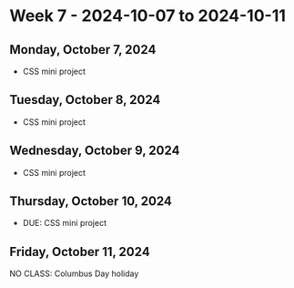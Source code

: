 # Week 7 - 2024-10-07 to 2024-10-11

## Monday, October 7, 2024

- CSS mini project

## Tuesday, October 8, 2024

- CSS mini project

## Wednesday, October 9, 2024

- CSS mini project

## Thursday, October 10, 2024

- DUE: CSS mini project

## Friday, October 11, 2024

NO CLASS: Columbus Day holiday
